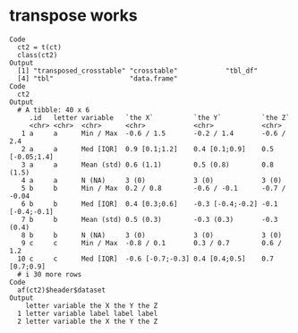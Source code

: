 # transpose works

    Code
      ct2 = t(ct)
      class(ct2)
    Output
      [1] "transposed_crosstable" "crosstable"            "tbl_df"               
      [4] "tbl"                   "data.frame"           
    Code
      ct2
    Output
      # A tibble: 40 x 6
         .id   letter variable   `the X`          `the Y`          `the Z`         
         <chr> <chr>  <chr>      <chr>            <chr>            <chr>           
       1 a     a      Min / Max  -0.6 / 1.5       -0.2 / 1.4       -0.6 / 2.4      
       2 a     a      Med [IQR]  0.9 [0.1;1.2]    0.4 [0.1;0.9]    0.5 [-0.05;1.4] 
       3 a     a      Mean (std) 0.6 (1.1)        0.5 (0.8)        0.8 (1.5)       
       4 a     a      N (NA)     3 (0)            3 (0)            3 (0)           
       5 b     b      Min / Max  0.2 / 0.8        -0.6 / -0.1      -0.7 / -0.04    
       6 b     b      Med [IQR]  0.4 [0.3;0.6]    -0.3 [-0.4;-0.2] -0.1 [-0.4;-0.1]
       7 b     b      Mean (std) 0.5 (0.3)        -0.3 (0.3)       -0.3 (0.4)      
       8 b     b      N (NA)     3 (0)            3 (0)            3 (0)           
       9 c     c      Min / Max  -0.8 / 0.1       0.3 / 0.7        0.6 / 1.2       
      10 c     c      Med [IQR]  -0.6 [-0.7;-0.3] 0.4 [0.4;0.5]    0.7 [0.7;0.9]   
      # i 30 more rows
    Code
      af(ct2)$header$dataset
    Output
        letter variable the X the Y the Z
      1 letter variable label label label
      2 letter variable the X the Y the Z

